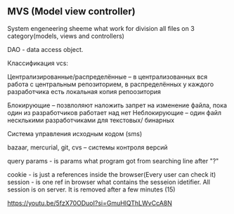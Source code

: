 ## MVS (Model view controller)

System engeneering sheeme what work for division all files on 3 category(models, views and controllers)

DAO - data access object.

Классификация vcs:

Централизированные/распределённые – в централизованных вся работа с центральным репозиторием, в распределённых у каждого разработчика есть локальная копия репоозитория

Блокирующие – позвлоляют наложить запрет на изменение файла, пока один из разработчиков работает над нет
Неблокирующие – один файл несклькими разработчиками
для текстовых/ бинарных

Система управления исходным кодом (sms)

bazaar, mercurial, git, cvs – системы контроля версий

query params - is params what program got from searching line after "?"

cookie - is just a references inside the browser(Every user can check it)
session - is one ref in browser what contains the sesseion idetifier. All session is on server. It is removed after a few minutes (15)

https://youtu.be/5fzX70ODuoI?si=GmuHlQThLWvCcA8N
